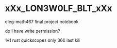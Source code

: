 # xXx_LON3W0LF_BLT_xXx
eleg-math467 final project notebook

do I have write permission?

1v1 rust quickscopes only
360 last kill
